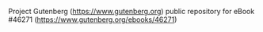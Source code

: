 Project Gutenberg (https://www.gutenberg.org) public repository for eBook #46271 (https://www.gutenberg.org/ebooks/46271)

